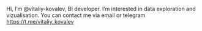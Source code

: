 Hi, I’m @vitaliy-kovalev, BI developer. I’m interested in data exploration and vizualisation. You can contact me via email or telegram https://t.me/vitaliy_kovalev
